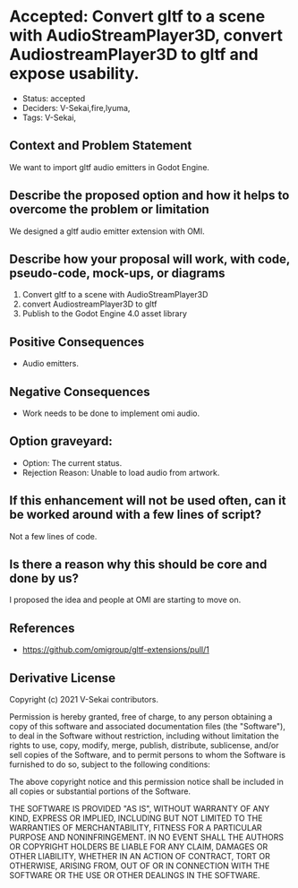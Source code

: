 # Accepted: Convert gltf to a scene with AudioStreamPlayer3D, convert AudiostreamPlayer3D to gltf and expose usability.

- Status: accepted <!-- draft | rejected | accepted | deprecated | superseded by -->
- Deciders: V-Sekai,fire,lyuma,
- Tags: V-Sekai,

## Context and Problem Statement

We want to import gltf audio emitters in Godot Engine.

## Describe the proposed option and how it helps to overcome the problem or limitation

We designed a gltf audio emitter extension with OMI.

## Describe how your proposal will work, with code, pseudo-code, mock-ups, or diagrams

1. Convert gltf to a scene with AudioStreamPlayer3D
2. convert AudiostreamPlayer3D to gltf
3. Publish to the Godot Engine 4.0 asset library

## Positive Consequences <!-- optional -->

- Audio emitters.

## Negative Consequences <!-- optional -->

- Work needs to be done to implement omi audio.

## Option graveyard: <!-- same as above -->

- Option: The current status.
- Rejection Reason: Unable to load audio from artwork.

## If this enhancement will not be used often, can it be worked around with a few lines of script?

Not a few lines of code.

## Is there a reason why this should be core and done by us?

I proposed the idea and people at OMI are starting to move on.

## References <!-- optional and numbers of links can vary -->

- https://github.com/omigroup/gltf-extensions/pull/1

## Derivative License

Copyright (c) 2021 V-Sekai contributors.

Permission is hereby granted, free of charge, to any person obtaining a copy
of this software and associated documentation files (the "Software"), to deal
in the Software without restriction, including without limitation the rights
to use, copy, modify, merge, publish, distribute, sublicense, and/or sell
copies of the Software, and to permit persons to whom the Software is
furnished to do so, subject to the following conditions:

The above copyright notice and this permission notice shall be included in all
copies or substantial portions of the Software.

THE SOFTWARE IS PROVIDED "AS IS", WITHOUT WARRANTY OF ANY KIND, EXPRESS OR
IMPLIED, INCLUDING BUT NOT LIMITED TO THE WARRANTIES OF MERCHANTABILITY,
FITNESS FOR A PARTICULAR PURPOSE AND NONINFRINGEMENT. IN NO EVENT SHALL THE
AUTHORS OR COPYRIGHT HOLDERS BE LIABLE FOR ANY CLAIM, DAMAGES OR OTHER
LIABILITY, WHETHER IN AN ACTION OF CONTRACT, TORT OR OTHERWISE, ARISING FROM,
OUT OF OR IN CONNECTION WITH THE SOFTWARE OR THE USE OR OTHER DEALINGS IN THE
SOFTWARE.
